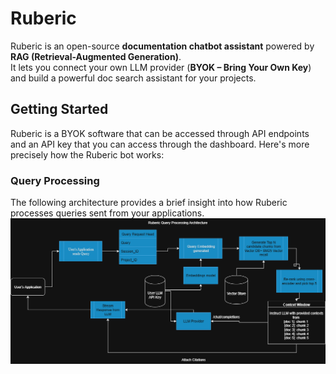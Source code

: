# Ruberic
Ruberic is an open-source **documentation chatbot assistant** powered by **RAG (Retrieval-Augmented Generation)**.  
It lets you connect your own LLM provider (**BYOK – Bring Your Own Key**) and build a powerful doc search assistant for your projects.  

## Getting Started

Ruberic is a BYOK software that can be accessed through API endpoints and an API key that you can access through the dashboard. Here's more precisely how the Ruberic bot works: 

### Query Processing
The following architecture provides a brief insight into how Ruberic processes queries sent from your applications. 
![Query Processing Architecture Diagram](./public/ruberic_internal_architecture.png)
